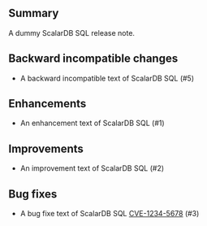 ## Summary
A dummy ScalarDB SQL release note.

## Backward incompatible changes
- A backward incompatible text of ScalarDB SQL (#5)

## Enhancements
- An enhancement text of ScalarDB SQL (#1)

## Improvements
- An improvement text of ScalarDB SQL (#2)

## Bug fixes
- A bug fixe text of ScalarDB SQL [CVE-1234-5678](dummy) (#3)
